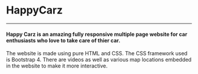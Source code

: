 # HappyCarz

___
#### Happy Carz is an amazing fully responsive multiple page website for car enthusiasts who love to take care of thier car.
The website is made using pure HTML and CSS.
The CSS framework used is Bootstrap 4.
There are videos as well as various map locations embedded in the website to make it more interactive.

